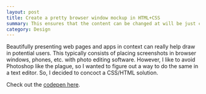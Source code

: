 ```yaml
---
layout: post
title: Create a pretty browser window mockup in HTML+CSS
summary: This ensures that the content can be changed at will be just changing a tag in the HTML rather than opening up Photoshop.
category: Design
---
```


<link rel="stylesheet" href="{{ "public/css/browser-window.css" | prepend: site.baseurl }}" type="text/css">

Beautifully presenting web pages and apps in context can really help draw in potential users.  This typically consists of placing screenshots in browser windows, phones, etc. with photo editing software. However, I like to avoid Photoshop like the plague, so I wanted to figure out a way to do the same in a text editor. So, I decided to concoct a CSS/HTML solution.

Check out the [codepen here](http://codepen.io/johnotander/pen/pfLhy).
